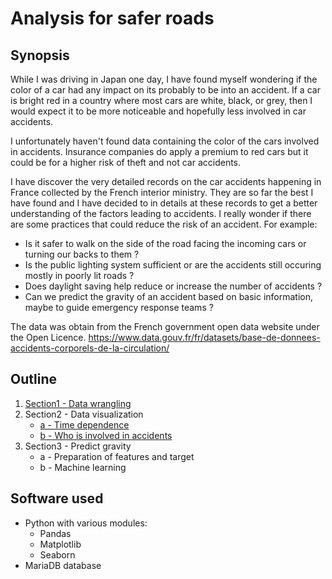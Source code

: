 # Analysis for safer roads

## Synopsis
While I was driving in Japan one day, I have found myself wondering if the color of a car had any impact on its probably to be into an accident.
If a car is bright red in a country where most cars are white, black, or grey, then I would expect it to be more noticeable and hopefully less involved in car accidents.

I unfortunately haven't found data containing the color of the cars involved in accidents.
Insurance companies do apply a premium to red cars but it could be for a higher risk of theft and not car accidents.

I have discover the very detailed records on the car accidents happening in France collected by the French interior ministry.
They are so far the best I have found and I have decided to in details at these records to get a better understanding of the factors leading to accidents.
I really wonder if there are some practices that could reduce the risk of an accident.
For example:
- Is it safer to walk on the side of the road facing the incoming cars or turning our backs to them ?
- Is the public lighting system sufficient or are the accidents still occuring mostly in poorly lit roads ?
- Does daylight saving help reduce or increase the number of accidents ?
- Can we predict the gravity of an accident based on basic information, maybe to guide emergency response teams ?

The data was obtain from the French government open data website under the Open Licence.
https://www.data.gouv.fr/fr/datasets/base-de-donnees-accidents-corporels-de-la-circulation/


## Outline
1. [Section1 - Data wrangling](https://github.com/hillairet/analysis-for-safer-roads/blob/master/Section1%20-%20Data%20Wrangling.ipynb)
2. Section2 - Data visualization
	* [a - Time dependence](https://github.com/hillairet/analysis-for-safer-roads/blob/master/Section2a%20-%20Data%20Visualization.ipynb)
	* [b - Who is involved in accidents](https://github.com/hillairet/analysis-for-safer-roads/blob/master/Section2b%20-%20Data%20Visualization.ipynb)
3. Section3 - Predict gravity
	* a - Preparation of features and target
	* b - Machine learning


## Software used
- Python with various modules:
  * Pandas
  * Matplotlib
  * Seaborn
- MariaDB database
